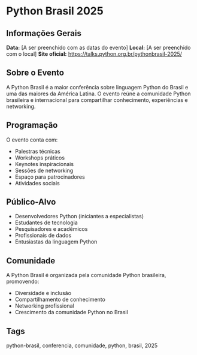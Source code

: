 # Python Brasil 2025

## Informações Gerais

**Data:** [A ser preenchido com as datas do evento]
**Local:** [A ser preenchido com o local]
**Site oficial:** https://talks.python.org.br/pythonbrasil-2025/

## Sobre o Evento

A Python Brasil é a maior conferência sobre linguagem Python do Brasil e uma das maiores da América Latina. O evento reúne a comunidade Python brasileira e internacional para compartilhar conhecimento, experiências e networking.

## Programação

O evento conta com:
- Palestras técnicas
- Workshops práticos
- Keynotes inspiracionais
- Sessões de networking
- Espaço para patrocinadores
- Atividades sociais

## Público-Alvo

- Desenvolvedores Python (iniciantes a especialistas)
- Estudantes de tecnologia
- Pesquisadores e acadêmicos
- Profissionais de dados
- Entusiastas da linguagem Python

## Comunidade

A Python Brasil é organizada pela comunidade Python brasileira, promovendo:
- Diversidade e inclusão
- Compartilhamento de conhecimento
- Networking profissional
- Crescimento da comunidade Python no Brasil

## Tags
python-brasil, conferencia, comunidade, python, brasil, 2025
